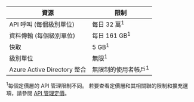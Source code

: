 | 資源                          | 限制                                    |
|-----------------------------------|------------------------------------------|
| API 呼叫 (每個級別單位)     | 每日 32 萬<sup>1</sup>            |
| 資料傳輸 (每個級別單位) | 每日 161 GB<sup>1</sup> |
| 快取                             | 5 GB<sup>1</sup> |
| 級別單位                    | 無限<sup>1</sup> |
| Azure Active Directory 整合| 無限制的使用者帳戶<sup>1</sup> |

<sup>1</sup>每個定價層的 API 管理限制不同。 若要查看定價層和其相關聯的限制和擴充選項，請參閱 [API 管理定價](http://azure.microsoft.com/pricing/details/api-management/)。
